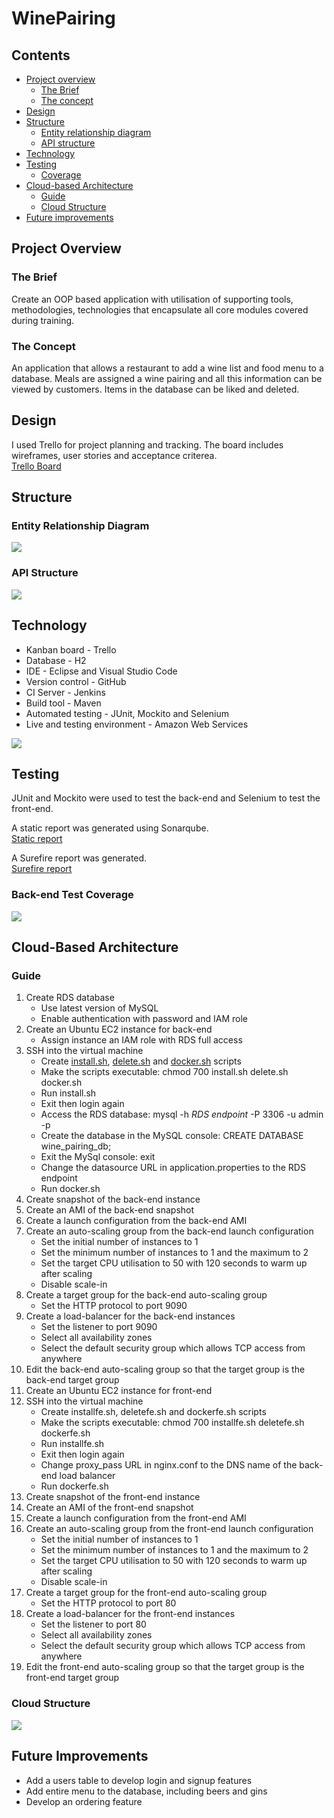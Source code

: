 # WinePairing

## Contents

* [Project overview](#overview)
    * [The Brief](#brief)
    * [The concept](#concept) 
* [Design](#design)
* [Structure](#structure)
    * [Entity relationship diagram](#ERD)
    * [API structure](#API)
* [Technology](#technology)
* [Testing](#testing)
    * [Coverage](#coverage)
* [Cloud-based Architecture](#cloud)
    * [Guide](#guide)
    * [Cloud Structure](#cloudstructure)
* [Future improvements](#future)

<a name="overview"></a>
## Project Overview

<a name="brief"></a>
### The Brief

Create an OOP based application with utilisation of supporting tools, methodologies, 
technologies that encapsulate all core modules covered during training.

<a name="concept"></a>
### The Concept

An application that allows a restaurant to add a wine list and food menu to a database. Meals are assigned a wine pairing 
and all this information can be viewed by customers. Items in the database can be liked and deleted.

<a name="design"></a>
## Design

I used Trello for project planning and tracking. The board includes wireframes, user stories and acceptance criterea.  
[Trello Board](https://trello.com/b/rKU7R5e4/wine-pairing-application)

<a name="structure"></a>
## Structure

<a name="ERD"></a>
### Entity Relationship Diagram

![](https://raw.githubusercontent.com/ChloeAdcock/WinePairing/master/Documentation/ERD.png)

<a name="API"></a>
### API Structure

![](https://raw.githubusercontent.com/ChloeAdcock/WinePairing/master/Documentation/API%20structure.png)

<a name="technology"></a>
## Technology

* Kanban board - Trello
* Database - H2
* IDE - Eclipse and Visual Studio Code
* Version control - GitHub
* CI Server - Jenkins
* Build tool - Maven
* Automated testing - JUnit, Mockito and Selenium
* Live and testing environment - Amazon Web Services

![](https://raw.githubusercontent.com/ChloeAdcock/WinePairing/master/Documentation/CI%20Pipeline.png)

<a name="testing"></a>
## Testing

JUnit and Mockito were used to test the back-end and Selenium to test the front-end.  

A static report was generated using Sonarqube.    
[Static report](https://github.com/ChloeAdcock/WinePairing/blob/master/Documentation/Static%20report.png)  

A Surefire report was generated.    
[Surefire report](https://github.com/ChloeAdcock/WinePairing/blob/master/Documentation/Surefire%20Report.pdf)


<a name="coverage"></a>
### Back-end Test Coverage

![](https://raw.githubusercontent.com/ChloeAdcock/WinePairing/master/Documentation/Coverage.png)

<a name="cloud"></a>
## Cloud-Based Architecture 

<a name="guide"></a>
### Guide

1. Create RDS database
    * Use latest version of MySQL
    * Enable authentication with password and IAM role
2. Create an Ubuntu EC2 instance for back-end
    * Assign instance an IAM role with RDS full access
3. SSH into the virtual machine
    * Create [install.sh](https://github.com/ChloeAdcock/WinePairing/blob/Containerised/Scripts/install.sh), [delete.sh](https://github.com/ChloeAdcock/WinePairing/blob/Containerised/Scripts/delete.sh) and [docker.sh](https://github.com/ChloeAdcock/WinePairing/blob/Containerised/Scripts/docker.sh) scripts
    * Make the scripts executable: chmod 700 install.sh delete.sh docker.sh
    * Run install.sh
    * Exit then login again
    * Access the RDS database: mysql -h *RDS endpoint* -P 3306 -u admin -p
    * Create the database in the MySQL console: CREATE DATABASE wine_pairing_db;
    * Exit the MySql console: exit
    * Change the datasource URL in application.properties to the RDS endpoint
    * Run docker.sh
4. Create snapshot of the back-end instance
5. Create an AMI of the back-end snapshot
6. Create a launch configuration from the back-end AMI
7. Create an auto-scaling group from the back-end launch configuration
    * Set the initial number of instances to 1
    * Set the minimum number of instances to 1 and the maximum to 2
    * Set the target CPU utilisation to 50 with 120 seconds to warm up after scaling
    * Disable scale-in
8. Create a target group for the back-end auto-scaling group
    * Set the HTTP protocol to port 9090
9. Create a load-balancer for the back-end instances
    * Set the listener to port 9090
    * Select all availability zones
    * Select the default security group which allows TCP access from anywhere
10. Edit the back-end auto-scaling group so that the target group is the back-end target group
11. Create an Ubuntu EC2 instance for front-end
12. SSH into the virtual machine
    * Create installfe.sh, deletefe.sh and dockerfe.sh scripts
    * Make the scripts executable: chmod 700 installfe.sh deletefe.sh dockerfe.sh
    * Run installfe.sh
    * Exit then login again
    * Change proxy_pass URL in nginx.conf to the DNS name of the back-end load balancer
    * Run dockerfe.sh
13. Create snapshot of the front-end instance
14. Create an AMI of the front-end snapshot
15. Create a launch configuration from the front-end AMI
16. Create an auto-scaling group from the front-end launch configuration
    * Set the initial number of instances to 1
    * Set the minimum number of instances to 1 and the maximum to 2
    * Set the target CPU utilisation to 50 with 120 seconds to warm up after scaling
    * Disable scale-in
17. Create a target group for the front-end auto-scaling group
    * Set the HTTP protocol to port 80
18. Create a load-balancer for the front-end instances
    * Set the listener to port 80
    * Select all availability zones
    * Select the default security group which allows TCP access from anywhere
19. Edit the front-end auto-scaling group so that the target group is the front-end target group

<a name="cloudstructure"></a>
### Cloud Structure

![](https://raw.githubusercontent.com/ChloeAdcock/WinePairing/master/Documentation/Architecture.jpg)

<a name="future"></a>
## Future Improvements

* Add a users table to develop login and signup features
* Add entire menu to the database, including beers and gins
* Develop an ordering feature
